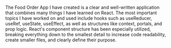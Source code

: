 The Food Order App I have created is a clear and well-written application that combines many things I have learned on React. The most important topics I have worked on and used include hooks such as useReducer, useRef, useState, useEffect, as well as structures like context, portals, and prop logic. React's component structure has been especially utilized, breaking everything down to the smallest detail to increase code readability, create smaller files, and clearly define their purpose.
